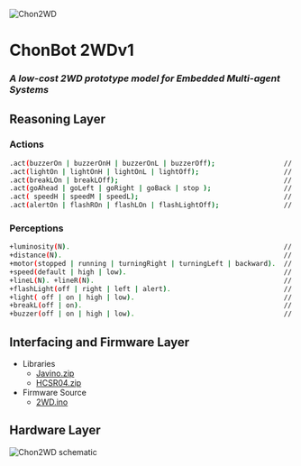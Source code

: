 ![Chon2WD](https://sourceforge.net/p/chonos/bots/ci/master/tree/models/2WD/images/2wd.png?format=raw "Chon2WD")
# ChonBot 2WDv1
### _A low-cost 2WD prototype model for Embedded Multi-agent Systems_
## Reasoning Layer
### Actions
```sh
.act(buzzerOn | buzzerOnH | buzzerOnL | buzzerOff);                 // Buzzer
.act(lightOn | lightOnH | lightOnL | lightOff);                     // HeadLight
.act(breakLOn | breakLOff);                                         // BreakLight
.act(goAhead | goLeft | goRight | goBack | stop );                  // Motor direction
.act( speedH | speedM | speedL);                                    // Motor speed
.act(alertOn | flashROn | flashLOn | flashLightOff);                // FlashLight
```
### Perceptions
```sh
+luminosity(N).                                                     // LDR sensor
+distance(N).                                                       // Ultrasonic sensor
+motor(stopped | running | turningRight | turningLeft | backward).  // Motor Status
+speed(default | high | low).                                       // Motor Speed
+lineL(N). +lineR(N).                                               // Line-following sensors
+flashLight(off | right | left | alert).                            // Flashlights LED
+light( off | on | high | low).                                     // HeadLight LED
+breakL(off | on).                                                  // BreakLight LED
+buzzer(off | on | high | low).                                     // Buzzer
```
## Interfacing and Firmware Layer
+ Libraries
    + [Javino.zip](https://sourceforge.net/p/chonos/bots/ci/master/tree/others/libraries/Javino.zip?format=raw)
    + [HCSR04.zip](https://sourceforge.net/p/chonos/bots/ci/master/tree/others/libraries/HCSR04_ultrasonic_sensor.zip?format=raw) 
+ Firmware Source
    + [2WD.ino](https://sourceforge.net/p/chonos/bots/ci/master/tree/models/2WD/firmware/2WD/2WD.ino) 

## Hardware Layer
![Chon2WD schematic](https://sourceforge.net/p/chonos/bots/ci/master/tree/models/2WD/ChonBot-2WD-small.png?format=raw "Chon2WD schematic")
